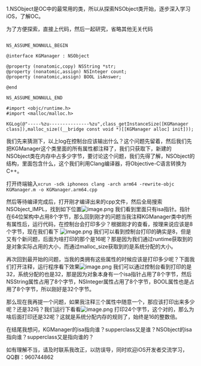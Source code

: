 1.NSObject是OC中的最常用的类，所以从探索NSObject类开始，逐步深入学习iOS，了解OC。

为了方便探索，直接上代码，然后一起研究，省略其他无关代码

``` #import <Foundation/Foundation.h>

NS_ASSUME_NONNULL_BEGIN

@interface KGManager : NSObject

@property (nonatomic,copy) NSString *str;
@property (nonatomic,assign) NSInteger count;
@property (nonatomic,assign) BOOL isAnswer;

@end

NS_ASSUME_NONNULL_END

#import <objc/runtime.h>
#import <malloc/malloc.h>

KGLog(@"-----%zu---------------%zu",class_getInstanceSize([KGManager class]),malloc_size((__bridge const void *)[[KGManager alloc] init]));

```

我们先来猜测下，以上log在控制台应该输出什么？这个问题先留着，然后我们先把KGManager这个类里面的所有属性都注释了，我们只获取下，新建的NSObject类在内存中占多少字节，要讨论这个问题，我们先得了解，NSObject的结构，里面包含什么，这个我们利用Clang编译器，将Objective-C语言转换为C++。

打开终端输入```xcrun -sdk iphoneos clang -arch arm64 -rewrite-objc KGManager.m -o KGManager.arm64.cpp```

然后等待编译完成后，打开刚才编译出来的cpp文件，然后全局搜索NSObject_IMPL，找到如下位置![image.png](https://upload-images.jianshu.io/upload_images/7314036-d055dce58b98b440.png?imageMogr2/auto-orient/strip%7CimageView2/2/w/1240)
我们看到里面只有isa指针。指针在64位架构中占用8个字节，那么回到刚才的问题当我注释KGManager类中的所有属性后，运行代码，在控制台会打印多少？根据刚才的查看，按理来说应该是8个字节，现在我们看下
![image.png](https://upload-images.jianshu.io/upload_images/7314036-c55fc0b06154ee32.png?imageMogr2/auto-orient/strip%7CimageView2/2/w/1240)
我们可以看到控制台打印的确实是8，但是又有个新问题，后面为啥打印的那个是16呢？那是因为我们通过runtime获取到的是对象实际占用的大小，而通过malloc_size获取到的是系统分配的大小。

再次回到最开始的问题，当我的类拥有这些属性的时候应该是打印多少呢？下面我们打开注释，运行程序看下效果![image.png](https://upload-images.jianshu.io/upload_images/7314036-1553132aadb80cbb.png?imageMogr2/auto-orient/strip%7CimageView2/2/w/1240)
我们可以通过控制台看到打印的是32，系统分配的也是32，那是因为对象本身有一个isa指针占用了8个字节，然后NSString属性占用了8个字节，NSInteger属性占用了8个字节，BOOL属性也是占用了8个字节，所以刚好是32个字节。

那么现在我再提一个问题，如果我注释三个属性中随意一个，那应该打印出来多少呢？还是32吗？我们运行下看看![image.png](https://upload-images.jianshu.io/upload_images/7314036-8035ba1afdc61736.png?imageMogr2/auto-orient/strip%7CimageView2/2/w/1240)
打印24个字节，这个对的，那么为啥后面打印还是32呢？这就是系统分配内存的规则了，始终是16的整数倍。

在结尾我想问，KGManager的isa指向谁？supperclass又是谁？NSObject的isa指向谁？supperclass又是指向谁的？

如有理解不当，请及时联系我改正，以防误导，同时欢迎iOS开发者交流学习，QQ群：960744862